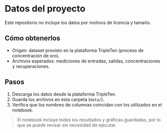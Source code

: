 # Datos del proyecto

Este repositorio no incluye los datos por motivos de licencia y tamaño.

## Cómo obtenerlos
- Origen: dataset provisto en la plataforma TripleTen (proceso de concentración de oro).  
- Archivos esperados: mediciones de entradas, salidas, concentraciones y recuperaciones.  

## Pasos
1. Descarga los datos desde la plataforma TripleTen.  
2. Guarda los archivos en esta carpeta (`data/`).  
3. Verifica que los nombres de columnas coincidan con los utilizados en el notebook.

> El notebook incluye todos los resultados y gráficas guardadas, por lo que se puede revisar sin necesidad de ejecutar.
